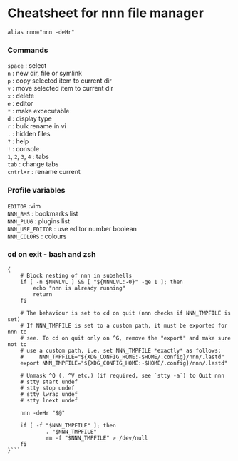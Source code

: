 # Cheatsheet for nnn file manager

`alias nnn="nnn -deHr"`

### Commands

`space` : select\
`n` : new dir, file or symlink\
`p` : copy selected item to current dir\
`v` : move selected item to current dir\
`x` : delete\
`e` : editor\
`*` : make excecutable\
`d` : display type\
`r` : bulk rename in vi\
`.` : hidden files\
`?` : help\
`!` : console\
`1`, `2`, `3`, `4` : tabs\
`tab` : change tabs\
`cntrl+r` : rename current

### Profile variables

`EDITOR` :vim\
`NNN_BMS` : bookmarks list\
`NNN_PLUG` : plugins list\
`NNN_USE_EDITOR` : use editor number boolean\
`NNN_COLORS` : colours

### cd on exit - bash and zsh

```n ()
{
    # Block nesting of nnn in subshells
    if [ -n $NNNLVL ] && [ "${NNNLVL:-0}" -ge 1 ]; then
        echo "nnn is already running"
        return
    fi

    # The behaviour is set to cd on quit (nnn checks if NNN_TMPFILE is set)
    # If NNN_TMPFILE is set to a custom path, it must be exported for nnn to
    # see. To cd on quit only on ^G, remove the "export" and make sure not to
    # use a custom path, i.e. set NNN_TMPFILE *exactly* as follows:
    #     NNN_TMPFILE="${XDG_CONFIG_HOME:-$HOME/.config}/nnn/.lastd"
    export NNN_TMPFILE="${XDG_CONFIG_HOME:-$HOME/.config}/nnn/.lastd"

    # Unmask ^Q (, ^V etc.) (if required, see `stty -a`) to Quit nnn
    # stty start undef
    # stty stop undef
    # stty lwrap undef
    # stty lnext undef

    nnn -deHr "$@"

    if [ -f "$NNN_TMPFILE" ]; then
            . "$NNN_TMPFILE"
            rm -f "$NNN_TMPFILE" > /dev/null
    fi
}```
